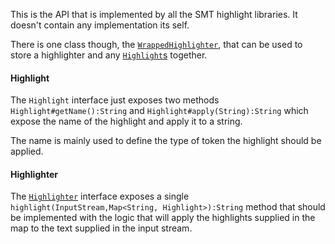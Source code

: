 This is the API that is implemented by all the SMT highlight libraries. It doesn't contain any implementation its self.

There is one class though, the [`WrappedHighlighter`](apidocs/shiver/me/timbers/WrappedHighlighter.html), that can be used to store a highlighter and any
[`Highlight`s](apidocs/shiver/me/timbers/Highlight.html) together.

#### Highlight

The `Highlight` interface just exposes two methods `Highlight#getName():String` and `Highlight#apply(String):String` which
expose the name of the highlight and apply it to a string.

The name is mainly used to define the type of token the highlight should be applied.

#### Highlighter

The [`Highlighter`](apidocs/shiver/me/timbers/Highlighter.html) interface exposes a single `highlight(InputStream,Map<String, Highlight>):String` method that
should be implemented with the logic that will apply the highlights supplied in the map to the text supplied in the
input stream.